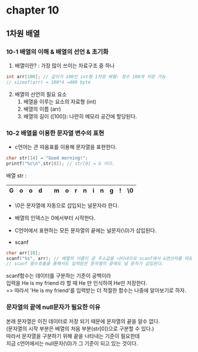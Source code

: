 # chapter 10
## 1차원 배열

### 10-1 배열의 이해 & 배열의 선언 & 초기화
1. 배열이란?
: 가장 많이 쓰이는 자료구조 중 하나 
```c
int arr[100]; // 길이가 100인 int형 1차원 배열: 정수 100개 저장 가능.
// sizeof(arr) = 100*4 =400 byte
```
2. 배열의 선언의 필요 요소
   1. 배열을 이루는 요소의 자료형 (int)
   2. 배열의 이름 (arr)
   3. 배열의 길이 ([100]): 나란히 메모리 공간에 할당된다.
   

### 10-2 배열을 이용한 문자열 변수의 표현
* c언어는 큰 따옴표를 이용해 문자열을 표현한다. 
```c
char str[14] = "Good morning!";
printf("%c\n",str[0]); // str[0] = G 이다.
```
배열 str : <br>

|G|o|o|d| |m|o|r|n|i|n|g|!|\0|
|-|-|-|-|-|-|-|-|-|-|-|-|-|--|
* \0은 문자열에 자동으로 삽입되는 널문자라 한다.
* 배열의 인덱스는 0에서부터 시작한다. 
* C언어에서 표현하는 모든 문자열의 끝에는 널문자(\0)가 삽입된다.

* scanf
```c
char arr[10];
scanf("%s", arr); // 배열의 이름이 곧 주소값을 나타내므로 scanf에서 &연산자를 따로 붙히지 않는다. 
// scanf 함수호출을 통해서도 입력받은 문자열의 끝에도 널 문자가 삽입된다.

```
scanf함수는 데이터를 구분하는 기준이 공백이라 <br>
입력을 He is my friend 라 할 때 He 만 인식하여 He만 저장한다.<br>
=> 따라서 'He is my friend'를 입력받는 더 적절한 함수는 나중에 알아보기로 하자.<br>
### 문자열의 끝에 null문자가 필요한 이유
본래 문자열은 이진 데이터로 저장 되기 때문에 문자열의 끝을 알수 없다.<br>
(문자열의 시작 부분은 배열의 처음 부분(str[0])으로 구분할 수 있다.)<br>
따라서 문자열을 구분하기 위해 끝을 나타내는 기준이 필요한데 <br>
지금 c언어에서는 null문자(\0)가 그 기준이 되고 있는 것이다. <br>



